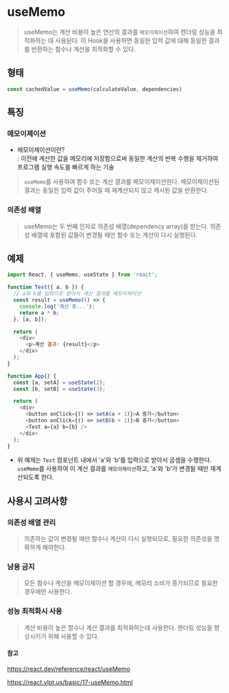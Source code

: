 # useMemo
>  useMemo는 계산 비용이 높은 연산의 결과를 `메모이제이션`하여 렌더링 성능을 최적화하는 데 사용된다. 이 Hook을 사용하면 동일한 입력 값에 대해 동일한 결과를 반환하는 함수나 계산을 최적화할 수 있다.

## 형태
```jsx
const cachedValue = useMemo(calculateValue, dependencies)
```
## 특징

### 메모이제이션
* 메모이제이션이란?
<br/>: 이전에 계산한 값을 메모리에 저장함으로써 동일한 계산의 반복 수행을 제거하여 프로그램 실행 속도를 빠르게 하는 기술
 
> `useMemo`를 사용하여 함수 또는 계산 결과를 메모이제이션한다. 메모이제이션된 결과는 동일한 입력 값이 주어질 때 재계산되지 않고 캐시된 값을 반환한다.

### 의존성 배열
> useMemo는 두 번째 인자로 의존성 배열(dependency array)을 받는다. 의존성 배열에 포함된 값들이 변경될 때만 함수 또는 계산이 다시 실행된다.

## 예제
```js
import React, { useMemo, useState } from 'react';

function Test({ a, b }) {
  // a와 b를 입력으로 받아서 계산 결과를 메모이제이션
  const result = useMemo(() => {
    console.log('계산 중...');
    return a * b;
  }, [a, b]);

  return (
    <div>
      <p>계산 결과: {result}</p>
    </div>
  );
}

function App() {
  const [a, setA] = useState(2);
  const [b, setB] = useState(3);

  return (
    <div>
      <button onClick={() => setA(a + 1)}>A 증가</button>
      <button onClick={() => setB(b + 1)}>B 증가</button>
      <Test a={a} b={b} />
    </div>
  );
}
```
* 위 예제는 `Test` 컴포넌트 내에서 'a'와 'b'를 입력으로 받아서 곱셈을 수행한다. `useMemo`를 사용하여 이 계산 결과를 `메모이제이션`하고, 'a'와 'b'가 변경될 때만 재계산되도록 한다.

## 사용시 고려사항
### 의존성 배열 관리
> 의존하는 값이 변경될 때만 함수나 계산이 다시 실행되므로, 필요한 의존성을 명확하게 해야한다.

### 남용 금지
> 모든 함수나 계산을 메모이제이션 할 경우에, 메모리 소비가 증가되므로 필요한 경우에만 사용한다.

### 성능 최적화시 사용
> 계산 비용이 높은 함수나 계산 결과를 최적화하는데 사용한다. 렌더링 성능을 향상시키기 위해 사용할 수 있다.

#### 참고
https://react.dev/reference/react/useMemo

https://react.vlpt.us/basic/17-useMemo.html